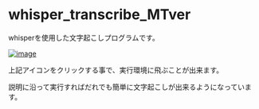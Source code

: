 # whisper_transcribe_MTver
whisperを使用した文字起こしプログラムです。

[![image](https://user-images.githubusercontent.com/72183219/221099390-7d5fb813-620c-4ca9-b40f-f98ee2b0101f.png)](https://camo.githubusercontent.com/84f0493939e0c4de4e6dbe113251b4bfb5353e57134ffd9fcab6b8714514d4d1/68747470733a2f2f636f6c61622e72657365617263682e676f6f676c652e636f6d2f6173736574732f636f6c61622d62616467652e737667)

上記アイコンをクリックする事で、実行環境に飛ぶことが出来ます。

説明に沿って実行すればだれでも簡単に文字起こしが出来るようになっています。
